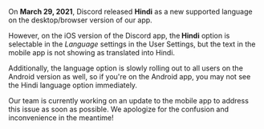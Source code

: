 <p>On <strong>March 29, 2021</strong>, Discord released <strong>Hindi</strong> as a new supported language on the desktop/browser version of our app. </p>
<p>However, on the iOS version of the Discord app, the<strong> Hindi</strong> option is selectable in the <em>Language </em>settings in the User Settings, but the text in the mobile app is not showing as translated into Hindi. </p>
<p>Additionally, the language option is slowly rolling out to all users on the Android version as well, so if you're on the Android app, you may not see the Hindi language option immediately. </p>
<p>Our team is currently working on an update to the mobile app to address this issue as soon as possible. We apologize for the confusion and inconvenience in the meantime!</p>